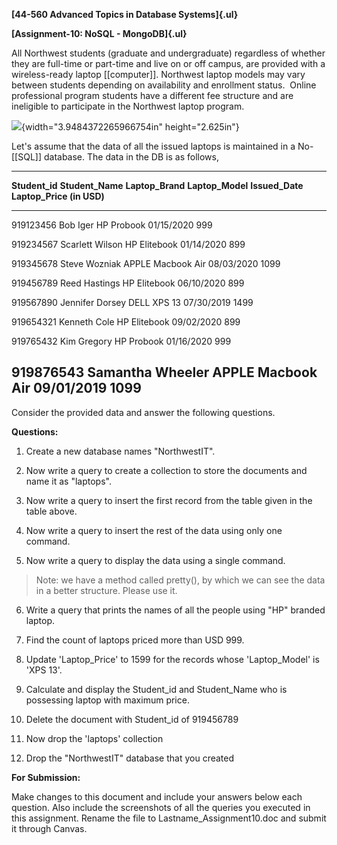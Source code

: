 **[44-560 Advanced Topics in Database Systems]{.ul}**

**[Assignment-10: NoSQL - MongoDB]{.ul}**

All Northwest students (graduate and undergraduate) regardless of whether they are full-time or part-time and live on or off campus, are provided with a wireless-ready laptop [[computer]]. Northwest laptop models may vary between students depending on availability and enrollment status.  Online professional program students have a different fee structure and are ineligible to participate in the Northwest laptop program.

![](media/image1.jpg){width="3.9484372265966754in" height="2.625in"}

Let's assume that the data of all the issued laptops is maintained in a No-[[SQL]] database. The data in the DB is as follows,

  -----------------------------------------------------------------------------------------------------------------------
  **Student_id**   **Student_Name**   **Laptop_Brand**   **Laptop_Model**   **Issued_Date**   **Laptop_Price (in USD)**
  ---------------- ------------------ ------------------ ------------------ ----------------- ---------------------------
  919123456        Bob Iger           HP                 Probook            01/15/2020        999

  919234567        Scarlett Wilson    HP                 Elitebook          01/14/2020        899

  919345678        Steve Wozniak      APPLE              Macbook Air        08/03/2020        1099

  919456789        Reed Hastings      HP                 Elitebook          06/10/2020        899

  919567890        Jennifer Dorsey    DELL               XPS 13             07/30/2019        1499

  919654321        Kenneth Cole       HP                 Elitebook          09/02/2020        899

  919765432        Kim Gregory        HP                 Probook            01/16/2020        999

  919876543        Samantha Wheeler   APPLE              Macbook Air        09/01/2019        1099
  -----------------------------------------------------------------------------------------------------------------------

Consider the provided data and answer the following questions.

**Questions:**

1.  Create a new database names "NorthwestIT".

2.  Now write a query to create a collection to store the documents and name it as "laptops".

3.  Now write a query to insert the first record from the table given in the table above.

4.  Now write a query to insert the rest of the data using only one command.

5.  Now write a query to display the data using a single command.

> Note: we have a method called pretty(), by which we can see the data in a better structure. Please use it.

6.  Write a query that prints the names of all the people using "HP" branded laptop.

7.  Find the count of laptops priced more than USD 999.

8.  Update 'Laptop_Price' to 1599 for the records whose 'Laptop_Model' is 'XPS 13'.

9.  Calculate and display the Student_id and Student_Name who is possessing laptop with maximum price.

10. Delete the document with Student_id of 919456789

11. Now drop the 'laptops' collection

12. Drop the "NorthwestIT" database that you created

**For Submission:**

Make changes to this document and include your answers below each question. Also include the screenshots of all the queries you executed in this assignment. Rename the file to Lastname_Assignment10.doc and submit it through Canvas.
